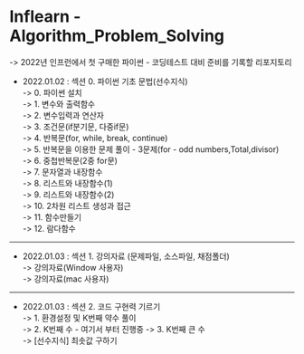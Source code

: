# Inflearn - Algorithm_Problem_Solving
-> 2022년 인프런에서 첫 구매한 파이썬 - 코딩테스트 대비 준비를 기록할 리포지토리   

* 2022.01.02 : 섹션 0. 파이썬 기초 문법(선수지식)    
-> 0. 파이썬 설치         
-> 1. 변수와 출력함수   
-> 2. 변수입력과 연산자   
-> 3. 조건문(if분기문, 다중if문)   
-> 4. 반복문(for, while, break, continue)   
-> 5. 반복문을 이용한 문제 풀이 - 3문제(for - odd numbers,Total,divisor)    
-> 6. 중첩반복문(2중 for문)   
-> 7. 문자열과 내장함수  
-> 8. 리스트와 내장함수(1)   
-> 9. 리스트와 내장함수(2)    
-> 10. 2차원 리스트 생성과 접근   
-> 11. 함수만들기   
-> 12. 람다함수
***

* 2022.01.03 : 섹션 1. 강의자료 (문제파일, 소스파일, 채점폴더)      
-> 강의자료(Window 사용자)   
-> 강의자료(mac 사용자)    
***

* 2022.01.03 : 섹션 2. 코드 구현력 기르기    
-> 1. 환경설정 및 K번째 약수 풀이   
-> 2. K번째 수   - 여기서 부터 진행중
-> 3. K번째 큰 수    
-> [선수지식] 최솟값 구하기